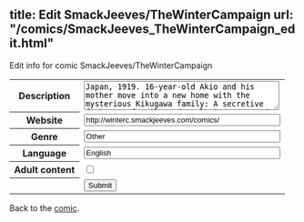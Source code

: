 title: Edit SmackJeeves/TheWinterCampaign
url: "/comics/SmackJeeves_TheWinterCampaign_edit.html"
---
Edit info for comic SmackJeeves/TheWinterCampaign

<form name="comic" action="http://gaepostmail.appspot.com/comic/" method="post">
<table class="comicinfo">
<tr>
<th>Description</th><td><textarea name="description" cols="40" rows="3">Japan, 1919. 16-year-old Akio and his mother move into a new home with the mysterious Kikugawa family: A secretive father, a fragile and reclusive son, and the shadow of a mother whose death years ago may be more than it appears. The lines between truth and fantasy, and friend and enemy begin to blur as winter sets in... Drama/Historical/Coming-Of-Age/Romance? Updates once or twice a week.</textarea></td>
</tr>
<tr>
<th>Website</th><td><input type="text" name="url" value="http://winterc.smackjeeves.com/comics/" size="40"/></td>
</tr>
<tr>
<th>Genre</th><td><input type="text" name="genre" value="Other" size="40"/></td>
</tr>
<tr>
<th>Language</th><td><input type="text" name="language" value="English" size="40"/></td>
</tr>
<tr>
<th>Adult content</th><td><input type="checkbox" name="adult" value="adult" /></td>
</tr>
<tr>
<th></th><td>
<input type="hidden" name="comic" value="SmackJeeves_TheWinterCampaign" />
<input type="submit" name="submit" value="Submit" />
</td>
</tr>
</table>
</form>

Back to the [comic](SmackJeeves_TheWinterCampaign.html).
